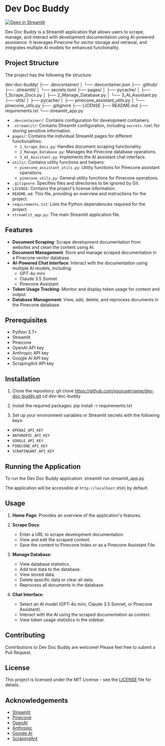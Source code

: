 # Dev Doc Buddy

[![Open in Streamlit](https://static.streamlit.io/badges/streamlit_badge_black_white.svg)](https://chatbot-template.streamlit.app/)

Dev Doc Buddy is a Streamlit application that allows users to scrape, manage, and interact with development documentation using AI-powered assistance. It leverages Pinecone for vector storage and retrieval, and integrates multiple AI models for enhanced functionality.

## Project Structure
The project has the following file structure:

dev-doc-buddy/ 
├── .devcontainer/ 
│ └── devcontainer.json 
├── .github/ 
├── .streamlit/ 
│ └── secrets.toml 
├── pages/ 
│ ├── pycache/ 
│ ├── 1_Scrape_Docs.py 
│ ├── 2_Manage_Database.py 
│ └── 3_AI_Assistant.py 
├── utils/ 
│ ├── pycache/ 
│ ├── pinecone_assistant_utils.py 
│ └── pinecone_utils.py 
├── .gitignore 
├── LICENSE 
├── README.md 
├── requirements.txt 
└── streamlit_app.py

- `.devcontainer/`: Contains configuration for development containers.
- `.streamlit/`: Contains Streamlit configuration, including `secrets.toml` for storing sensitive information.
- `pages/`: Contains the individual Streamlit pages for different functionalities:
  - `1_Scrape_Docs.py`: Handles document scraping functionality.
  - `2_Manage_Database.py`: Manages the Pinecone database operations.
  - `3_AI_Assistant.py`: Implements the AI assistant chat interface.
- `utils/`: Contains utility functions and helpers:
  - `pinecone_assistant_utils.py`: Utility functions for Pinecone assistant operations.
  - `pinecone_utils.py`: General utility functions for Pinecone operations.
- `.gitignore`: Specifies files and directories to be ignored by Git.
- `LICENSE`: Contains the project's license information.
- `README.md`: This file, providing an overview and instructions for the project.
- `requirements.txt`: Lists the Python dependencies required for the project.
- `streamlit_app.py`: The main Streamlit application file.

## Features

- **Document Scraping**: Scrape development documentation from websites and clean the content using AI.
- **Document Management**: Store and manage scraped documentation in a Pinecone vector database.
- **AI-Powered Chat Interface**: Interact with the documentation using multiple AI models, including:
  - GPT-4o mini
  - Claude 3.5 Sonnet
  - Pinecone Assistant
- **Token Usage Tracking**: Monitor and display token usage for context and output.
- **Database Management**: View, add, delete, and reprocess documents in the Pinecone database.

## Prerequisites

- Python 3.7+
- Streamlit
- Pinecone
- OpenAI API key
- Anthropic API key
- Google AI API key
- ScrapingAnt API key

## Installation

1. Clone the repository: git clone https://github.com/yourusername/dev-doc-buddy.git cd dev-doc-buddy

2. Install the required packages: pip install -r requirements.txt

3. Set up your environment variables or Streamlit secrets with the following keys:
- `OPENAI_API_KEY`
- `ANTHROPIC_API_KEY`
- `GOOGLE_API_KEY`
- `PINECONE_API_KEY`
- `SCRAPINGANT_API_KEY`

## Running the Application

To run the Dev Doc Buddy application: streamlit run streamlit_app.py

The application will be accessible at `http://localhost:8501` by default.

## Usage

1. **Home Page**: Provides an overview of the application's features.

2. **Scrape Docs**: 
   - Enter a URL to scrape development documentation.
   - View and edit the scraped content.
   - Save the content to Pinecone Index or as a Pinecone Assistant File.

3. **Manage Database**:
   - View database statistics.
   - Add test data to the database.
   - View stored data.
   - Delete specific data or clear all data.
   - Reprocess all documents in the database.

4. **Chat Interface**:
   - Select an AI model (GPT-4o mini, Claude 3.5 Sonnet, or Pinecone Assistant).
   - Interact with the AI using the scraped documentation as context.
   - View token usage statistics in the sidebar.

## Contributing

Contributions to Dev Doc Buddy are welcome! Please feel free to submit a Pull Request.

## License

This project is licensed under the MIT License - see the [LICENSE](LICENSE) file for details.

## Acknowledgements

- [Streamlit](https://streamlit.io/)
- [Pinecone](https://www.pinecone.io/)
- [OpenAI](https://openai.com/)
- [Anthropic](https://www.anthropic.com/)
- [Google AI](https://ai.google/)
- [ScrapingAnt](https://scrapingant.com/)
